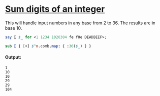 [1]: https://rosettacode.org/wiki/Sum_digits_of_an_integer

# [Sum digits of an integer][1]


This will handle input numbers in any base from 2 to 36. 
The results are in base 10.

```perl
say Σ $_ for <1 1234 1020304 fe f0e DEADBEEF>;

sub Σ { [+] $^n.comb.map: { :36($_) } }
```

#### Output:
```
1
10
10
29
29
104
```
